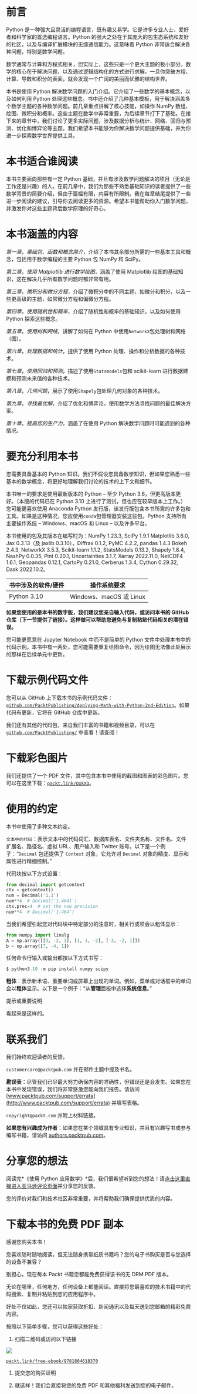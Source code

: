 # 前言

Python 是一种强大且灵活的编程语言，既有趣又易学。它是许多专业人士、爱好者和科学家的首选编程语言。Python 的强大之处在于其庞大的包生态系统和友好的社区，以及与编译扩展模块的无缝通信能力。这意味着 Python 非常适合解决各种问题，特别是数学问题。

数学通常与计算和方程式相关，但实际上，这些只是一个更大主题的极小部分。数学的核心在于解决问题，以及通过逻辑结构化的方式进行求解。一旦你突破方程、计算、导数和积分的表面，就会发现一个广阔的美丽而优雅的结构世界。

本书是使用 Python 解决数学问题的入门介绍。它介绍了一些数学的基本概念，以及如何利用 Python 处理这些概念。书中还介绍了几种基本模板，用于解决涵盖多个数学主题的各种数学问题。前几章重点讲解了核心技能，如操作 NumPy 数组、绘图、微积分和概率。这些主题在数学中非常重要，为后续章节打下了基础。在接下来的章节中，我们讨论了更多实际问题，涉及数据分析与统计、网络、回归与预测、优化和博弈论等主题。我们希望本书能够为你解决数学问题提供基础，并为你进一步探索数学世界提供工具。

# 本书适合谁阅读

本书主要面向那些有一定 Python 基础，并且有涉及数学问题解决的项目（无论是工作还是兴趣）的人。在前几章中，我们为那些不熟悉基础知识的读者提供了一些数学背景的简要介绍，但由于篇幅有限，内容有所限制。我在每章结尾提供了一些进一步阅读的建议，引导你去阅读更多的资源。希望本书能帮助你入门数学问题，并激发你对这些主题背后数学原理的好奇心。

# 本书涵盖的内容

*第一章*，*基础包、函数和概念简介*，介绍了本书其余部分所需的一些基本工具和概念，包括用于数学编程的主要 Python 包 NumPy 和 SciPy。

*第二章*，*使用 Matplotlib 进行数学绘图*，涵盖了使用 Matplotlib 绘图的基础知识，这在解决几乎所有数学问题时都非常有用。

*第三章*，*微积分和微分方程*，介绍了微积分中的不同主题，如微分和积分，以及一些更高级的主题，如常微分方程和偏微分方程。

*第四章*，*使用随机性和概率*，介绍了随机性和概率的基础知识，以及如何使用 Python 探索这些概念。

*第五章*，*使用树和网络*，讲解了如何在 Python 中使用`NetworkX`包处理树和网络（图）。

*第六章*，*处理数据和统计*，提供了使用 Python 处理、操作和分析数据的各种技术。

*第七章*，*使用回归和预测*，描述了使用`Statsmodels`包和 scikit-learn 进行数据建模和预测未来值的各种技术。

*第八章*，*几何问题*，展示了使用`Shapely`包处理几何对象的各种技术。

*第九章*，*寻找最优解*，介绍了优化和博弈论，使用数学方法寻找问题的最佳解决方案。

*第十章*，*提高您的生产力*，涵盖了在使用 Python 解决数学问题时可能遇到的各种情况。

# 要充分利用本书

您需要具备基本的 Python 知识。我们不假设您具备数学知识，但如果您熟悉一些基本的数学概念，将更好地理解我们讨论的技术的上下文和细节。

本书唯一的要求是使用最新版本的 Python – 至少 Python 3.6，但更高版本更好。（本版的代码已在 Python 3.10 上进行了测试，但也应在较早版本上工作。）您可能更喜欢使用 Anaconda Python 发行版，该发行版包含本书所需的许多包和工具。如果是这种情况，您应使用`conda`包管理器安装这些包。Python 支持所有主要操作系统 – Windows、macOS 和 Linux – 以及许多平台。

本书使用的包及其版本在编写时为：NumPy 1.23.3, SciPy 1.9.1 Matplotlib 3.6.0, Jax 0.3.13（及 jaxlib 0.3.10），Diffrax 0.1.2, PyMC 4.2.2, pandas 1.4.3 Bokeh 2.4.3, NetworkX 3.5.3, Scikit-learn 1.1.2, StatsModels 0.13.2, Shapely 1.8.4, NashPy 0.0.35, Pint 0.20.1, Uncertainties 3.1.7, Xarray 2022.11.0, NetCDF4 1.6.1, Geopandas 0.12.1, CartoPy 0.21.0, Cerberus 1.3.4, Cython 0.29.32, Dask 2022.10.2。

| **书中涉及的软件/硬件** | **操作系统要求** |
| --- | --- |
| Python 3.10 | Windows、macOS 或 Linux |

**如果您使用的是本书的数字版，我们建议您亲自输入代码，或访问本书的 GitHub 仓库（下一节提供了链接）。这样做可以帮助您避免与复制粘贴代码相关的潜在错误。**

您可能更愿意在 Jupyter Notebook 中而不是简单的 Python 文件中处理本书中的代码示例。本书中有一两处，您可能需要重复绘图命令，因为绘图无法像此处展示的那样在后续单元中更新。

# 下载示例代码文件

您可以从 GitHub 上下载本书的示例代码文件：[`github.com/PacktPublishing/Applying-Math-with-Python-2nd-Edition`](https://github.com/PacktPublishing/Applying-Math-with-Python-2nd-Edition)。如果代码有更新，它将在 GitHub 仓库中更新。

我们还有其他的代码包，来自我们丰富的书籍和视频目录，可以在 [`github.com/PacktPublishing/`](https://github.com/PacktPublishing/) 中查看！请查阅！

# 下载彩色图片

我们还提供了一个 PDF 文件，其中包含本书中使用的截图和图表的彩色图片。您可以在这里下载：[`packt.link/OxkXD`](http://packt.link/OxkXD)。

# 使用的约定

本书中使用了多种文本约定。

`文本中的代码`：表示文本中的代码词汇、数据库表名、文件夹名称、文件名、文件扩展名、路径名、虚拟 URL、用户输入和 Twitter 账号。以下是一个例子：“`Decimal` 包还提供了 `Context` 对象，它允许对 `Decimal` 对象的精度、显示和属性进行精细控制。”

代码块按以下方式设置：

```py
from decimal import getcontext
ctx = getcontext()
num = Decimal('1.1')
num**4  # Decimal('1.4641')
ctx.prec=4  # set the new precision
num**4  # Decimal('1.464')
```

当我们希望引起您对代码块中特定部分的注意时，相关行或项会以粗体显示：

```py
from numpy import linalg
A = np.array([[3, -2, 1], [1, 1, -2], [-3, -2, 1]])
b = np.array([7, -4, 1])
```

任何命令行输入或输出都按以下方式书写：

```py
$ python3.10 -m pip install numpy scipy
```

**粗体**：表示新术语、重要单词或屏幕上出现的单词。例如，菜单或对话框中的单词会以**粗体**显示。以下是一个例子：“从**管理**面板中选择**系统信息**。”

提示或重要说明

看起来是这样的。

# 联系我们

我们始终欢迎读者的反馈。

`customercare@packtpub.com` 并在邮件主题中提及书名。

**勘误表**：尽管我们已尽最大努力确保内容的准确性，但错误还是会发生。如果您在本书中发现错误，我们将非常感激您能向我们报告。请访问 [www.packtpub.com/support/errata](http://www.packtpub.com/support/errata) 并填写表格。

`copyright@packt.com` 并附上材料链接。

**如果您有兴趣成为作者**：如果您在某个领域具有专业知识，并且有兴趣写书或参与编写书籍，请访问 [authors.packtpub.com](http://authors.packtpub.com)。

# 分享您的想法

阅读完*《使用 Python 应用数学》*后，我们很希望听到您的想法！请[点击这里直接进入亚马逊评论页面](https://packt.link/r/1-804-61837-3)并分享您的反馈。

您的评价对我们和技术社区非常重要，并将帮助我们确保提供优质的内容。

# 下载本书的免费 PDF 副本

感谢您购买本书！

您喜欢随时随地阅读，但无法随身携带纸质书籍吗？您的电子书购买是否与您选择的设备不兼容？

别担心，现在每本 Packt 书籍您都能免费获得该书的无 DRM PDF 版本。

无论在哪里，任何地方，任何设备上都能阅读。直接将您最喜欢的技术书籍中的代码搜索、复制并粘贴到您的应用程序中。

好处不仅如此，您还可以独家获取折扣、新闻通讯以及每天送到您邮箱的精彩免费内容。

按照以下简单步骤，您可以获得这些好处：

1.  扫描二维码或访问以下链接

![](img/B19085_QR.jpg)

[`packt.link/free-ebook/9781804618370`](https://packt.link/free-ebook/9781804618370)

1.  提交您的购买证明

1.  就这样！我们会直接将您的免费 PDF 和其他福利发送到您的电子邮件。
